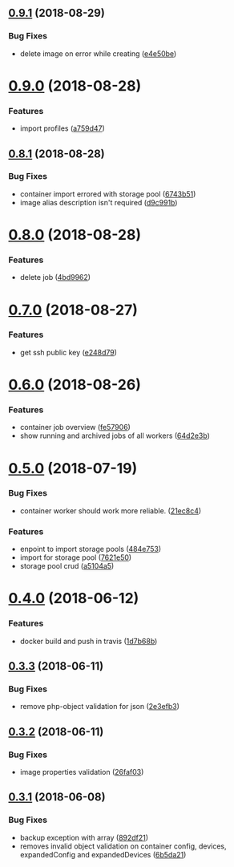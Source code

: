 ## [0.9.1](https://github.com/LexicForLXD/Backend/compare/v0.9.0...v0.9.1) (2018-08-29)


### Bug Fixes

* delete image on error while creating ([e4e50be](https://github.com/LexicForLXD/Backend/commit/e4e50be))

# [0.9.0](https://github.com/LexicForLXD/Backend/compare/v0.8.1...v0.9.0) (2018-08-28)


### Features

* import profiles ([a759d47](https://github.com/LexicForLXD/Backend/commit/a759d47))

## [0.8.1](https://github.com/LexicForLXD/Backend/compare/v0.8.0...v0.8.1) (2018-08-28)


### Bug Fixes

* container import errored with storage pool ([6743b51](https://github.com/LexicForLXD/Backend/commit/6743b51))
* image alias description isn't required ([d9c991b](https://github.com/LexicForLXD/Backend/commit/d9c991b))

# [0.8.0](https://github.com/LexicForLXD/Backend/compare/v0.7.0...v0.8.0) (2018-08-28)


### Features

* delete job ([4bd9962](https://github.com/LexicForLXD/Backend/commit/4bd9962))

# [0.7.0](https://github.com/LexicForLXD/Backend/compare/v0.6.0...v0.7.0) (2018-08-27)


### Features

* get ssh public key ([e248d79](https://github.com/LexicForLXD/Backend/commit/e248d79))

# [0.6.0](https://github.com/LexicForLXD/Backend/compare/v0.5.0...v0.6.0) (2018-08-26)


### Features

* container job overview ([fe57906](https://github.com/LexicForLXD/Backend/commit/fe57906))
* show running and archived jobs of all workers ([64d2e3b](https://github.com/LexicForLXD/Backend/commit/64d2e3b))

# [0.5.0](https://github.com/LexicForLXD/Backend/compare/v0.4.0...v0.5.0) (2018-07-19)


### Bug Fixes

* container worker should work more reliable. ([21ec8c4](https://github.com/LexicForLXD/Backend/commit/21ec8c4))


### Features

* enpoint to import storage pools ([484e753](https://github.com/LexicForLXD/Backend/commit/484e753))
* import for storage pool ([7621e50](https://github.com/LexicForLXD/Backend/commit/7621e50))
* storage pool crud ([a5104a5](https://github.com/LexicForLXD/Backend/commit/a5104a5))

# [0.4.0](https://github.com/LexicForLXD/Backend/compare/v0.3.3...v0.4.0) (2018-06-12)


### Features

* docker build and push in travis ([1d7b68b](https://github.com/LexicForLXD/Backend/commit/1d7b68b))

## [0.3.3](https://github.com/LexicForLXD/Backend/compare/v0.3.2...v0.3.3) (2018-06-11)


### Bug Fixes

* remove php-object validation for json ([2e3efb3](https://github.com/LexicForLXD/Backend/commit/2e3efb3))

## [0.3.2](https://github.com/LexicForLXD/Backend/compare/v0.3.1...v0.3.2) (2018-06-11)


### Bug Fixes

* image properties validation ([26faf03](https://github.com/LexicForLXD/Backend/commit/26faf03))

## [0.3.1](https://github.com/LexicForLXD/Backend/compare/v0.3.0...v0.3.1) (2018-06-08)


### Bug Fixes

* backup exception with array ([892df21](https://github.com/LexicForLXD/Backend/commit/892df21))
* removes invalid object validation on container config, devices, expandedConfig and expandedDevices ([6b5da21](https://github.com/LexicForLXD/Backend/commit/6b5da21))
